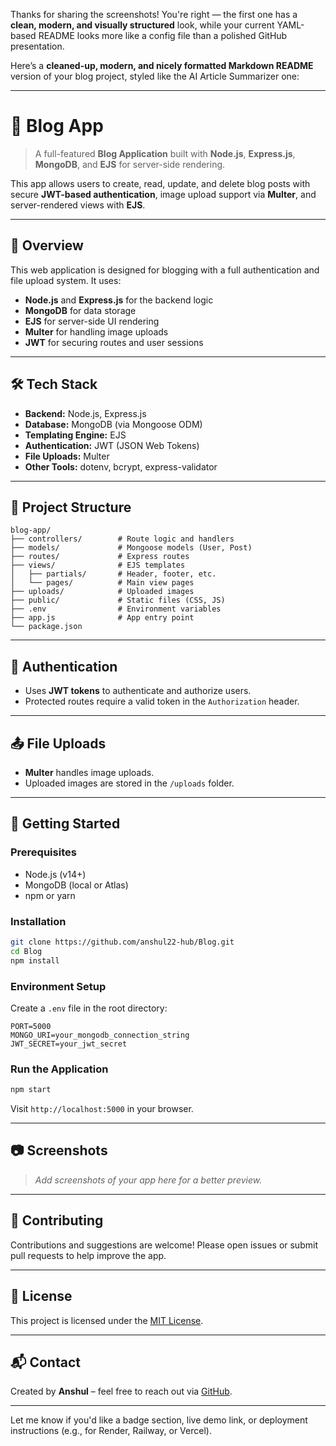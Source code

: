 Thanks for sharing the screenshots! You're right — the first one has a **clean, modern, and visually structured** look, while your current YAML-based README looks more like a config file than a polished GitHub presentation.

Here’s a **cleaned-up, modern, and nicely formatted Markdown README** version of your blog project, styled like the AI Article Summarizer one:

---

# 📝 Blog App

> A full-featured **Blog Application** built with **Node.js**, **Express.js**, **MongoDB**, and **EJS** for server-side rendering.

This app allows users to create, read, update, and delete blog posts with secure **JWT-based authentication**, image upload support via **Multer**, and server-rendered views with **EJS**.

---

## 🌟 Overview

This web application is designed for blogging with a full authentication and file upload system. It uses:

* **Node.js** and **Express.js** for the backend logic
* **MongoDB** for data storage
* **EJS** for server-side UI rendering
* **Multer** for handling image uploads
* **JWT** for securing routes and user sessions

---

## 🛠️ Tech Stack

* **Backend:** Node.js, Express.js
* **Database:** MongoDB (via Mongoose ODM)
* **Templating Engine:** EJS
* **Authentication:** JWT (JSON Web Tokens)
* **File Uploads:** Multer
* **Other Tools:** dotenv, bcrypt, express-validator

---

## 📁 Project Structure

```
blog-app/
├── controllers/        # Route logic and handlers
├── models/             # Mongoose models (User, Post)
├── routes/             # Express routes
├── views/              # EJS templates
│   ├── partials/       # Header, footer, etc.
│   └── pages/          # Main view pages
├── uploads/            # Uploaded images
├── public/             # Static files (CSS, JS)
├── .env                # Environment variables
├── app.js              # App entry point
└── package.json
```

---

## 🔐 Authentication

* Uses **JWT tokens** to authenticate and authorize users.
* Protected routes require a valid token in the `Authorization` header.

---

## 📤 File Uploads

* **Multer** handles image uploads.
* Uploaded images are stored in the `/uploads` folder.

---

## 🚀 Getting Started

### Prerequisites

* Node.js (v14+)
* MongoDB (local or Atlas)
* npm or yarn

### Installation

```bash
git clone https://github.com/anshul22-hub/Blog.git
cd Blog
npm install
```

### Environment Setup

Create a `.env` file in the root directory:

```
PORT=5000
MONGO_URI=your_mongodb_connection_string
JWT_SECRET=your_jwt_secret
```

### Run the Application

```bash
npm start
```

Visit `http://localhost:5000` in your browser.

---

## 📷 Screenshots

> *Add screenshots of your app here for a better preview.*

---

## 🤝 Contributing

Contributions and suggestions are welcome! Please open issues or submit pull requests to help improve the app.

---

## 📄 License

This project is licensed under the [MIT License](LICENSE).

---

## 📬 Contact

Created by **Anshul** – feel free to reach out via [GitHub](https://github.com/anshul22-hub).

---

Let me know if you'd like a badge section, live demo link, or deployment instructions (e.g., for Render, Railway, or Vercel).
